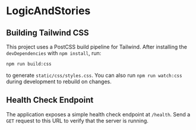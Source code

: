 # LogicAndStories

## Building Tailwind CSS

This project uses a PostCSS build pipeline for Tailwind. After installing the
`devDependencies` with `npm install`, run:

```bash
npm run build:css
```

to generate `static/css/styles.css`. You can also run `npm run watch:css` during
development to rebuild on changes.

## Health Check Endpoint

The application exposes a simple health check endpoint at `/health`.
Send a `GET` request to this URL to verify that the server is running.
